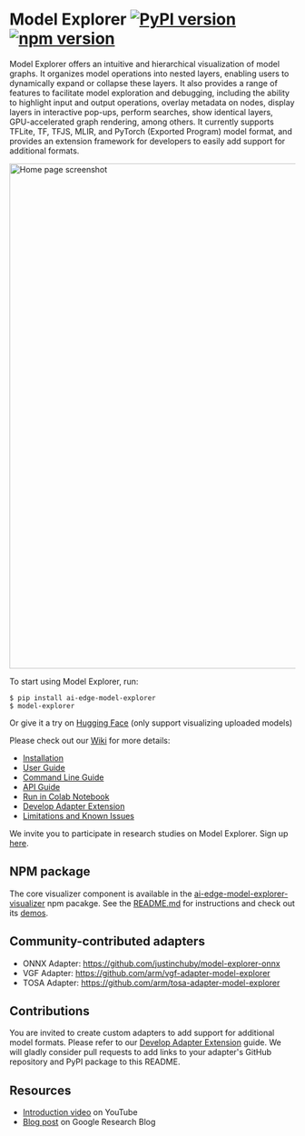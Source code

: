 # Model Explorer [![PyPI version](https://badge.fury.io/py/ai-edge-model-explorer.svg)](https://badge.fury.io/py/ai-edge-model-explorer) [![npm version](https://badge.fury.io/js/ai-edge-model-explorer-visualizer.svg)](https://badge.fury.io/js/ai-edge-model-explorer-visualizer)

Model Explorer offers an intuitive and hierarchical visualization of model
graphs. It organizes model operations into nested layers, enabling users to
dynamically expand or collapse these layers. It also provides a range of
features to facilitate model exploration and debugging, including the ability to
highlight input and output operations, overlay metadata on nodes, display layers
in interactive pop-ups, perform searches, show identical layers, GPU-accelerated
graph rendering, among others. It currently supports TFLite, TF, TFJS, MLIR, and
PyTorch (Exported Program) model format, and provides an extension framework for
developers to easily add support for additional formats.

<img width="890" alt="Home page screenshot" src="screenshots/main_ui.png">

<br>

To start using Model Explorer, run:

```shell
$ pip install ai-edge-model-explorer
$ model-explorer
```

Or give it a try on [Hugging Face](https://huggingface.co/spaces/google/model-explorer) (only support visualizing uploaded models)

Please check out our [Wiki](https://github.com/google-ai-edge/model-explorer/wiki) for
more details:

- [Installation](https://github.com/google-ai-edge/model-explorer/wiki/1.-Installation)
- [User Guide](https://github.com/google-ai-edge/model-explorer/wiki/2.-User-Guide)
- [Command Line Guide](https://github.com/google-ai-edge/model-explorer/wiki/3.-Command-Line-Guide)
- [API Guide](https://github.com/google-ai-edge/model-explorer/wiki/4.-API-Guide)
- [Run in Colab Notebook](https://github.com/google-ai-edge/model-explorer/wiki/5.-Run-in-Colab-Notebook)
- [Develop Adapter Extension](https://github.com/google-ai-edge/model-explorer/wiki/6.-Develop-Adapter-Extension)
- [Limitations and Known Issues](https://github.com/google-ai-edge/model-explorer/wiki/7.-Limitations-and-Known-Issues)

We invite you to participate in research studies on Model Explorer. Sign up [here](https://docs.google.com/forms/d/e/1FAIpQLScGOkQOIKmIzkt3P0ywhSfwbl-TRb2epEV5J8NTXEesZqc3vw/viewform).

## NPM package

The core visualizer component is available in the
[ai-edge-model-explorer-visualizer](https://www.npmjs.com/package/ai-edge-model-explorer-visualizer)
npm pacakge. See the [README.md](src/ui/custom_element_npm/README.md) for
instructions and check out its [demos](src/custom_element_demos/).

## Community-contributed adapters

- ONNX Adapter: https://github.com/justinchuby/model-explorer-onnx
- VGF Adapter: https://github.com/arm/vgf-adapter-model-explorer
- TOSA Adapter: https://github.com/arm/tosa-adapter-model-explorer

## Contributions

You are invited to create custom adapters to add support for additional model formats. Please refer to our [Develop Adapter Extension](https://github.com/google-ai-edge/model-explorer/wiki/6.-Develop-Adapter-Extension) guide. We will gladly consider pull requests to add links to your adapter's GitHub repository and PyPI package to this README.

## Resources

- [Introduction video](https://youtu.be/DgkLKybBVcs?si=eLmNTE66RlKkLQcT) on YouTube
- [Blog post](https://research.google/blog/model-explorer/) on Google Research Blog
